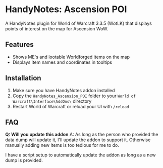 # HandyNotes: Ascension POI

A HandyNotes plugin for World of Warcraft 3.3.5 (WotLK) that displays points of interest on the map for Ascension WoW.

## Features

- Shows ME's and lootable Worldforged items on the map
- Displays item names and coordinates in tooltips

## Installation

1. Make sure you have HandyNotes addon installed
2. Copy the `HandyNotes_Ascension_POI` folder to your `World of Warcraft\Interface\AddOns\` directory
3. Restart World of Warcraft or reload your UI with `/reload`

## FAQ

**Q: Will you update this addon**
A: As long as the person who provided the data dump will update it, I'll update the addon to support it. Otherwise manually adding new items is too tedious for me to do.

I have a script setup to automatically update the addon as long as a new dump is provided.
